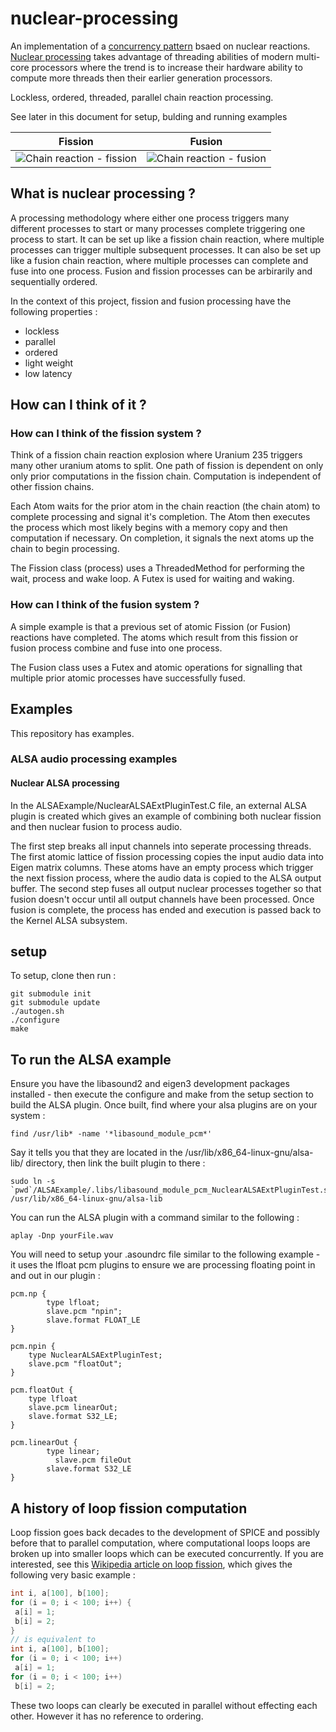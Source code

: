 # nuclear-processing

An implementation of a [concurrency pattern](https://en.wikipedia.org/wiki/Concurrency_pattern) bsaed on nuclear reactions. [Nuclear processing](https://en.wikipedia.org/wiki/Nuclear_computation) takes advantage of threading abilities of modern multi-core processors where the trend is to increase their hardware ability to compute more threads then their earlier generation processors.

Lockless, ordered, threaded, parallel chain reaction processing.

See later in this document for setup, bulding and running examples

Fission|Fusion
--- | ---
![Chain reaction - fission](https://upload.wikimedia.org/wikipedia/commons/f/f0/Nuclear_fission_chain_reaction.svg "fission chain reaction") | ![Chain reaction - fusion](https://upload.wikimedia.org/wikipedia/commons/thumb/8/85/Fusion_in_the_Sun.svg/421px-Fusion_in_the_Sun.svg.png "fusion chain reaction")

## What is nuclear processing ?

A processing methodology where either one process triggers many different processes to start or many processes complete triggering one process to start. It can be set up like a fission chain reaction, where multiple processes can trigger multiple subsequent processes. It can also be set up like a fusion chain reaction, where multiple processes can complete and fuse into one process. Fusion and fission processes can be arbirarily and sequentially ordered.

In the context of this project, fission and fusion processing have the following properties :
* lockless
* parallel
* ordered
* light weight
* low latency

## How can I think of it ?

### How can I think of the fission system ?

Think of a fission chain reaction explosion where Uranium 235 triggers many other uranium atoms to split. One path of fission is dependent on only only prior computations in the fission chain. Computation is independent of other fission chains.

Each Atom waits for the prior atom in the chain reaction (the chain atom) to complete processing and signal it's completion. The Atom then
executes the process which most likely begins with a memory copy and then computation if necessary. On completion, it signals the next atoms
up the chain to begin processing.

The Fission class (process) uses a ThreadedMethod for performing the wait, process and wake loop. A Futex is used for waiting and waking.

### How can I think of the fusion system ?

A simple example is that a previous set of atomic Fission (or Fusion) reactions have completed. The atoms which result from this fission or fusion process combine and fuse into one process.

The Fusion class uses a Futex and atomic operations for signalling that multiple prior atomic processes have successfully fused.

## Examples

This repository has examples.

### ALSA audio processing examples

#### Nuclear ALSA processing

In the ALSAExample/NuclearALSAExtPluginTest.C file, an external ALSA plugin is created which gives an example of combining both nuclear fission and then nuclear fusion to process audio.

The first step breaks all input channels into seperate processing threads. The first atomic lattice of fission processing copies the input audio data into Eigen matrix columns. These atoms have an empty process which trigger the next fission process, where the audio data is copied to the ALSA output buffer.
The second step fuses all output nuclear processes together so that fusion doesn't occur until all output channels have been processed. Once fusion is complete, the process has ended and execution is passed back to the Kernel ALSA subsystem.

## setup

To setup, clone then run :
```
git submodule init
git submodule update
./autogen.sh
./configure
make
```
## To run the ALSA example

Ensure you have the libasound2 and eigen3 development packages installed - then execute the configure and make from the setup section to build the ALSA plugin.
Once built, find where your alsa plugins are on your system :
```
find /usr/lib* -name '*libasound_module_pcm*'
```

Say it tells you that they are located in the /usr/lib/x86_64-linux-gnu/alsa-lib/ directory, then link the built plugin to there :
```
sudo ln -s `pwd`/ALSAExample/.libs/libasound_module_pcm_NuclearALSAExtPluginTest.so /usr/lib/x86_64-linux-gnu/alsa-lib
```

You can run the ALSA plugin with a command similar to the following :
```
aplay -Dnp yourFile.wav
```

You will need to setup your .asoundrc file similar to the following example - it uses the lfloat pcm plugins to ensure we are processing floating point in and out in our plugin :
```
pcm.np {
        type lfloat;
        slave.pcm "npin";
        slave.format FLOAT_LE
}

pcm.npin {
	type NuclearALSAExtPluginTest;
	slave.pcm "floatOut";
}

pcm.floatOut {
	type lfloat
	slave.pcm linearOut;
	slave.format S32_LE;
}

pcm.linearOut {
        type linear;
	      slave.pcm fileOut
        slave.format S32_LE
}
```

## A history of loop fission computation

Loop fission goes back decades to the development of SPICE and possibly before that to parallel computation, where computational loops
loops are broken up into smaller loops which can be executed concurrently. If you are interested, see this [Wikipedia article on
loop fission](https://en.wikipedia.org/wiki/Loop_fission_and_fusion), which gives the following very basic example :
```C
int i, a[100], b[100];
for (i = 0; i < 100; i++) {
 a[i] = 1;
 b[i] = 2;
}
// is equivalent to
int i, a[100], b[100];
for (i = 0; i < 100; i++)
 a[i] = 1;                     
for (i = 0; i < 100; i++)
 b[i] = 2;
 ```
 These two loops can clearly be executed in parallel without effecting each other. However it has no reference to ordering.
